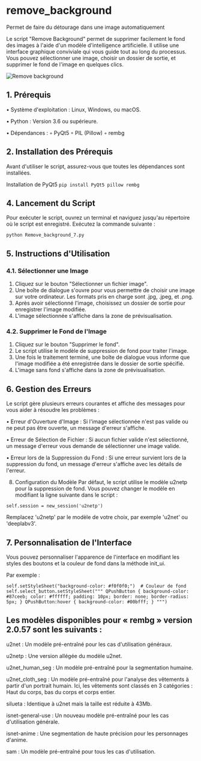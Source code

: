 # remove_background
Permet de faire du détourage dans une image automatiquement

Le script "Remove Background" permet de supprimer facilement le fond des images à l'aide d'un modèle d'intelligence artificielle. Il utilise une interface graphique conviviale qui vous guide tout au long du processus. Vous pouvez sélectionner une image, choisir un dossier de sortie, et supprimer le fond de l'image en quelques clics.

![Remove background](https://github.com/danydube1971/remove_background/assets/74633244/b95006a2-c0b2-4c94-b00d-618348ed8634)


## 1. Prérequis
 
   • Système d'exploitation : Linux, Windows, ou macOS.
   
   • Python : Version 3.6 ou supérieure.
   
   • Dépendances :
        ◦ PyQt5
        ◦ PIL (Pillow)
        ◦ rembg
   
## 2. Installation des Prérequis
Avant d'utiliser le script, assurez-vous que toutes les dépendances sont installées.

Installation de PyQt5
`pip install PyQt5 pillow rembg`

## 4. Lancement du Script
Pour exécuter le script, ouvrez un terminal et naviguez jusqu'au répertoire où le script est enregistré. 
Exécutez la commande suivante :

`python Remove_background_7.py`


## 5. Instructions d'Utilisation
   
### 4.1. Sélectionner une Image

   1. Cliquez sur le bouton "Sélectionner un fichier image".
   2. Une boîte de dialogue s'ouvre pour vous permettre de choisir une image sur votre ordinateur. Les formats pris en charge sont .jpg, .jpeg, et .png.
   3. Après avoir sélectionné l'image, choisissez un dossier de sortie pour enregistrer l'image modifiée.
   4. L'image sélectionnée s'affiche dans la zone de prévisualisation.
         
### 4.2. Supprimer le Fond de l'Image

   1. Cliquez sur le bouton "Supprimer le fond".
   2. Le script utilise le modèle de suppression de fond pour traiter l'image.
   3. Une fois le traitement terminé, une boîte de dialogue vous informe que l'image modifiée a été enregistrée dans le dossier de sortie spécifié.
   4. L'image sans fond s'affiche dans la zone de prévisualisation.
    
## 6. Gestion des Erreurs
   
Le script gère plusieurs erreurs courantes et affiche des messages pour vous aider à résoudre les problèmes :

   • Erreur d'Ouverture d'Image : Si l'image sélectionnée n'est pas valide ou ne peut pas être ouverte, un message d'erreur s'affiche.
   
   • Erreur de Sélection de Fichier : Si aucun fichier valide n'est sélectionné, un message d'erreur vous demande de sélectionner une image valide.
   
   • Erreur lors de la Suppression du Fond : Si une erreur survient lors de la suppression du fond, un message d'erreur s'affiche avec les détails de l'erreur.
   
8. Configuration du Modèle
Par défaut, le script utilise le modèle u2netp pour la suppression de fond. Vous pouvez changer le modèle en modifiant la ligne suivante dans le script :

`self.session = new_session('u2netp')`


Remplacez 'u2netp' par le modèle de votre choix, par exemple 'u2net' ou 'deeplabv3'.

## 7. Personnalisation de l'Interface
   
Vous pouvez personnaliser l'apparence de l'interface en modifiant les styles des boutons et la couleur de fond dans la méthode init_ui. 

Par exemple :

`self.setStyleSheet("background-color: #f0f0f0;")  # Couleur de fond
self.select_button.setStyleSheet("""
    QPushButton {
        background-color: #87ceeb;
        color: #ffffff;
        padding: 10px;
        border: none;
        border-radius: 5px;
    }
    QPushButton:hover {
        background-color: #00bfff;
    }
""")`



## Les modèles disponibles pour « rembg » version 2.0.57 sont les suivants :

u2net  : Un modèle pré-entraîné pour les cas d'utilisation généraux.

u2netp  : Une version allégée du modèle u2net.

u2net_human_seg  : Un modèle pré-entraîné pour la segmentation humaine.

u2net_cloth_seg  : Un modèle pré-entraîné pour l'analyse des vêtements à partir d'un portrait humain. Ici, les vêtements sont classés en 3 catégories : Haut du corps, bas du corps et corps entier.

silueta  : Identique à u2net mais la taille est réduite à 43Mb.

isnet-general-use  : Un nouveau modèle pré-entraîné pour les cas d'utilisation générale.

isnet-anime : Une segmentation de haute précision pour les personnages d'anime.

sam : Un modèle pré-entraîné pour tous les cas d'utilisation.


